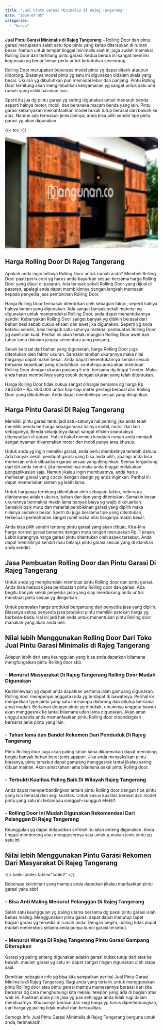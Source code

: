 ```yaml
---
title: "Jual Pintu Garasi Minimalis di Rajeg Tangerang"
date: "2024-07-05"
categories: 
  - "harga"
---
```


**Jual Pintu Garasi Minimalis di Rajeg Tangerang** – Rolling Door dan pintu garasi merupakan salah satu tipe pintu yang kerap diterapkan di rumah besar. Namun untuk tempat tinggal minimalis saat ini juga sudah memakai Rolling Door dan terhitung pintu garasi. Kedua benda ini sangat memiliki kegunaan yg benar-benar perlu untuk kebutuhan seseorang.

Rolling Door merupakan beberapa model pintu yg dapat ditarik ataupun didorong. Biasanya model pintu yg satu ini digunakan didalam skala yang besar. Ukuran yg dibutuhkan pun memadai lebar dan panjang. Pintu Rolling Door terhitung akan mengimbuhkan kenyamanan yg sangat untuk satu unit rumah yang miliki halaman luas.

Sperti itu jua dg pintu garasi yg sering digunakan untuk menaruh benda seperti halnya motor, mobil, dan beraneka macam benda yang lain. Pintu garasi kebanyakan memanfaatkan model bukak tutup berasal dari bawah ke atas. Namun ada termasuk jenis lainnya, anda bisa pilih sendiri tipe pintu garasi yg akan digunakan.

{{< toc >}}

![Jual Pintu Garasi Minimalis di Rajeg Tangerang](/images/pintu-garasi-10.png)

## Harga Rolling Door Di Rajeg Tangerang

Apakah anda ingin belanja Rolling Door untuk rumah anda? Membeli Rolling Door pasti perlu cost yg harus anda bayarkan sesuai bersama harga Rolling Door yang dijual di pasaran. Ada banyak sekali Rolling Door yang dijual di pasaran, apalagi anda dapat membikinnya dengan langkah memesan kepada penyedia jasa pembikinan Rolling Door.

Harga Rolling Door termasuk ditentukan oleh sebagian faktor, seperti halnya halnya bahan yang digunakan. Ada sangat banyak sekali material yg digunakan untuk memproduksi Rolling Door, anda dapat menentukannya sendiri. Kebanyakan Rolling Door sangat banyak yg dibikin berasal dari bahan besi sebab cukup efisien dan awet jika digunakan. Seperti yg anda ketahui sendiri, besi menjadi satu-satunya material pembuatan Rolling Door yg awet dan kuat. Perihal ini akan terlalu mungkin Rolling Door awet dan tahan lama didalam jangka sementara yang panjang.

Selain berasal dari bahan yang digunakan, harga Rolling Door juga ditentukan oleh faktor ukuran. Semakin tambah ukurannya maka nilai harganya dapat makin besar. Anda dapat menentukannya sendiri sesuai bersama keperluan yang dibutuhkan. contohnya anda akan membuat Rolling Door dengan ukuran panjang 5 mtr. bersama dg tinggi 1 meter. Maka anda harus membelinya yang cocok dengan ukuran yang telah ditentukan.

Harga Rolling Door tidak cukup sangat dihargai bersama dg harga Rp. 290.000 – Rp. 600.000 untuk tiap-tiap meter persegi berasal dari Rolling Door yang dibutuhkan. Anda dapat membelinya sesuai yang diinginkan.

## Harga Pintu Garasi Di Rajeg Tangerang

Memiliki pintu garasi tentu jadi satu-satunya hal penting jika anda telah memiliki benda berharga sebagaimana halnya mobil, motor dan lain sebagainya. Benda selanjutnya dapat sangat efisien seandainya ditempatkan di garasi. Hal ini bakal memicu keadaan rumah anda menjadi sangat nyaman dikarenakan motor dan mobil punya area khusus.

Untuk anda yg ingin memiliki garasi, anda perlu membelinya terlebih dahulu. Ada banyak sekali pembuat garasi yang bisa anda pilih, apalagi anda bisa memesan untuk dibuatkan garasi sesuai yang diinginkan. Semua tergantung dari diri anda sendiri, jika membelinya maka anda tinggal melakukan pengaplikasian saja. Namun jikalau ingin membuatnya, anda harus memesan garasi yang cocok dengan design yg anda inginkan. Perihal ini dapat memerlukan sistem yg lebih lama.

Untuk harganya terhitung ditentukan oleh sebagian faktor, beberapa diantaranya adalah ukuran, bahan dan tipe yang ditentukan. Semakin besar ukurannya bermakna makin lama banyak biaya yg wajib dikeluarkan. Semakin baik mutu dari material pembikinan garasi yang dipilih maka nilainya semakin besar. Sperti itu juga bersama tipe yang ditentukan, terkecuali permohonan sangat rumit maka nilai harganya makin besar.

Anda bisa pilih sendiri tentang pintu garasi yang akan dibuat. Kira-kira harga normal garasi bersama dengan mutu tengah merupakan Rp. 1 jutaan. Lebih kurangnya harga garasi pintu ditentukan oleh aspek tersebut. Anda dapat memilihnya sendiri mau belanja pintu garasi sesuai yang di idamkan anda sendiri.

## Jasa Pembuatan Rolling Door dan Pintu Garasi Di Rajeg Tangerang

Untuk anda yg menghendaki membuat pintu Rolling door dan pintu garasi. Anda bisa melacak jasa pembuatan pintu Rolling door dan garasi. Ada begitu banyak sekali penyedia jasa yang siap mendukung anda untuk membuat pintu sesuai yg diinginkan.

Untuk persoalan harga produksi bergantung dari penyedia jasa yang dipilih. Biasanya setiap penyedia jasa produksi pintu memiliki patokan harga yg berbeda-beda. Hal ini jadi hak anda untuk menentukan pintu Rolling door manakah yang akan anda beli.

## Nilai lebih Menggunakan Rolling Door Dari Toko Jual Pintu Garasi Minimalis di Rajeg Tangerang

Adapun lebih dari satu keunggulan yang bisa anda dapatkan bilamana mengfungsikan pintu Rolling door sbb.

### \- Menurut Masyarakat Di Rajeg Tangerang Rolling Door Mudah Digunakan

Keistimewaan yg dapat anda dapatkan pertama ialah gampang digunakan. Rolling door mempunyai anggota roda yg terdapat di bawahnya. Perihal ini menjadikan type pintu yang satu ini mampu didorong dan ditutup bersama amat mudah. Berlainan dengan pintu yg dibukak, umumnya anggota bawah akan menggesrek ke lantai bilamana udah lama digunakan. Akan amat unggul apabila anda memanfaatkan pintu Rolling door dibandingkan bersama jenis pintu yang lain.

### \- Tahan lama dan Bandel Rekomen Dari Penduduk Di Rajeg Tangerang

Pintu Rolling door juga akan paling tahan lama dikarenakan dapat menolong begitu banyak beban berat jenis apapun. Jika anda menyaksikan pintu biasanya, pintu tersebut dapat gampang menggesrek lantai jikalau sering dibuat mainan. Akan amat tahan lama bilamana pakai pintu Rolling door.

### \- Terbukti Kualitas Paling Baik Di Wilayah Rajeg Tangerang

Anda dapat memperbandingkan antara pintu Rolling door dengan tipe pintu yang lain berasal dari segi kualitas. Untuk kasus kualitas berasal dari model pintu yang satu ini terlampau sungguh-sungguh efektif.

### \- Rolling Door ini Mudah Digunakan Rekomendasi Dari Pelanggan Di Rajeg Tangerang

Keunggulan yg dapat didapatkan seTelah itu ialah enteng digunakan. Anda tinggal mendorong atau menggesernya saja untuk gunakan jenis pintu yg satu ini.

## Nilai lebih Menggunakan Pintu Garasi Rekomen Dari Masyarakat Di Rajeg Tangerang

{{< table-tables table="table2" >}}

Beberapa kelebihan yang mampu anda dapatkan jikalau manfaatkan pintu garasi yaitu sbb!

### \- Bisa Anti Maling Menurut Pelanggan Di Rajeg Tangerang

Salah satu keunggulan yg paling utama bersama dg pakai pintu garasi ialah bebas maling. Menggunakan pintu garasi dapat dapat menutup rapat bagian garasi yg tersedia di rumah anda. Dengan begitu, maling tidak dapat mudah menerobos selama anda punya kunci garasi tersebut.

### \- Menurut Warga Di Rajeg Tangerang Pintu Garasi Gampang Diterapkan

Garasi yg paling enteng digunakan adalah garasi bukak tutup dari atas ke bawah. macam garasi yg satu ini dapat sangat ringan digunakan oleh siapa saja.

Demikian sebagian info yg bisa kita sampaikan perihal Jual Pintu Garasi Minimalis di Rajeg Tangerang. Bagi anda yang tertarik untuk menggunakan pintu Rolling door atau pintu garasi mampu memesannya berasal dari kita bersama dg cara menghubungi kita melalui telepon yang ada di bagian atas web ini. Pastikan anda pilih jasa yg pas sehingga anda tidak rugi dalam membuatnya. Khususnya berasal dari segi harga yg harus dipertimbangkan, cari harga yg paling tidak mahal dan berkualitas.

Semoga Info Jual Pintu Garasi Minimalis di Rajeg Tangerang berguna untuk anda, terimakasih.
